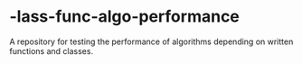 # -lass-func-algo-performance
A repository for testing the performance of algorithms depending on written functions and classes.
